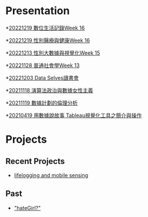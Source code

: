 # Presentation
*[20221219 數位生活記錄Week 16]()

*[20221219 性別醫療與健康Week 16](https://docs.google.com/presentation/d/e/2PACX-1vQth4TU5S1RZdycPwiTzyFmk_2cNh1W37aHUNsNEhPgnuM-0k0pwiz4vHCDf6Z7q5X_U0IkKFSdfrA4/pub?start=false&loop=false&delayms=3000)

*[20221213 性別大數據與視覺化Week 15]()

*[20221128 普通社會學Week 13]()

*[20221203 Data Selves讀書會]()

*[20211118 演算法政治與數據女性主義]()

*[20211119 數據計劃的倫理分析]()

*[20210419 用數據說故事 Tableau視覺化工具之簡介與操作]()


# Projects

## Recent Projects
* [lifelogging and mobile sensing]()

## Past
* ["hateGirl?"]()

